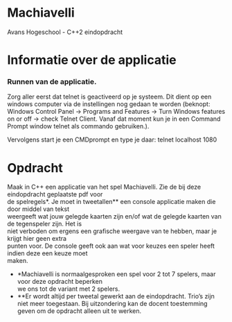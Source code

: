 # Machiavelli
Avans Hogeschool - C++2 eindopdracht

# Informatie over de applicatie
### Runnen van de applicatie.
Zorg aller eerst dat telnet is geactiveerd op je systeem. Dit dient op een windows computer via de instellingen nog gedaan te worden (beknopt: Windows Control Panel -> Programs and Features -> Turn Windows features on or off -> check Telnet Client.
Vanaf dat moment kun je in een Command Prompt window telnet als commando gebruiken.).

Vervolgens start je een CMDprompt en type je daar: telnet localhost 1080

# Opdracht
Maak	in	C++ een	applicatie	van	het	spel	Machiavelli.	Zie	de	bij	deze	eindopdracht	geplaatste	pdf	voor	
de	spelregels\*.	Je	moet	in	tweetallen\** een	console	applicatie	maken	die	door	middel	van	tekst	
weergeeft	wat	jouw	gelegde	kaarten zijn	en/of	wat	de	gelegde	kaarten	van	de	tegenspeler	zijn.	Het	is	
niet	verboden	om	ergens	een	grafische	weergave	van	te	hebben,	maar	je	krijgt	hier	geen	extra	
punten	voor. De	console	geeft	ook	aan	wat	voor	keuzes	een	speler	heeft	indien	deze	een	keuze	moet	
maken.

- \*Machiavelli	is	normaalgesproken	een	spel	voor	2	tot	7	spelers,	maar	voor	deze	opdracht	beperken	
we	ons	tot	de	variant	met	2	spelers.
- \**Er	wordt	altijd	per	tweetal	gewerkt	aan	de	eindopdracht.	Trio’s	zijn	niet	meer	toegestaan.	Bij	
uitzondering	kan	de	docent	toestemming	geven	om	de	opdracht	alleen	uit	te	werken.
